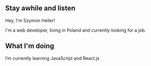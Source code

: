 ## Stay awhile and listen

Hey, I'm Szymon Heller!

I'm a web developer, living in Poland and currently looking for a job.  

## What I'm doing
I’m currently learning JavaScript and React.js
